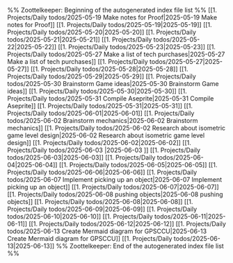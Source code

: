 %% Zoottelkeeper: Beginning of the autogenerated index file list  %%
 [[1. Projects/Daily todos/2025-05-19 Make notes for Proof|2025-05-19 Make notes for Proof]]
 [[1. Projects/Daily todos/2025-05-19|2025-05-19]]
 [[1. Projects/Daily todos/2025-05-20|2025-05-20]]
 [[1. Projects/Daily todos/2025-05-21|2025-05-21]]
 [[1. Projects/Daily todos/2025-05-22|2025-05-22]]
 [[1. Projects/Daily todos/2025-05-23|2025-05-23]]
 [[1. Projects/Daily todos/2025-05-27 Make a list of tech purchases|2025-05-27 Make a list of tech purchases]]
 [[1. Projects/Daily todos/2025-05-27|2025-05-27]]
 [[1. Projects/Daily todos/2025-05-28|2025-05-28]]
 [[1. Projects/Daily todos/2025-05-29|2025-05-29]]
 [[1. Projects/Daily todos/2025-05-30 Brainstorm Game ideas|2025-05-30 Brainstorm Game ideas]]
 [[1. Projects/Daily todos/2025-05-30|2025-05-30]]
 [[1. Projects/Daily todos/2025-05-31 Compile Aseprite|2025-05-31 Compile Aseprite]]
 [[1. Projects/Daily todos/2025-05-31|2025-05-31]]
 [[1. Projects/Daily todos/2025-06-01|2025-06-01]]
 [[1. Projects/Daily todos/2025-06-02 Brainstorm mechanics|2025-06-02 Brainstorm mechanics]]
 [[1. Projects/Daily todos/2025-06-02 Research about isometric game level design|2025-06-02 Research about isometric game level design]]
 [[1. Projects/Daily todos/2025-06-02|2025-06-02]]
 [[1. Projects/Daily todos/2025-06-03 |2025-06-03 ]]
 [[1. Projects/Daily todos/2025-06-03|2025-06-03]]
 [[1. Projects/Daily todos/2025-06-04|2025-06-04]]
 [[1. Projects/Daily todos/2025-06-05|2025-06-05]]
 [[1. Projects/Daily todos/2025-06-06|2025-06-06]]
 [[1. Projects/Daily todos/2025-06-07 Implement picking up an object|2025-06-07 Implement picking up an object]]
 [[1. Projects/Daily todos/2025-06-07|2025-06-07]]
 [[1. Projects/Daily todos/2025-06-08 pushing objects|2025-06-08 pushing objects]]
 [[1. Projects/Daily todos/2025-06-08|2025-06-08]]
 [[1. Projects/Daily todos/2025-06-09|2025-06-09]]
 [[1. Projects/Daily todos/2025-06-10|2025-06-10]]
 [[1. Projects/Daily todos/2025-06-11|2025-06-11]]
 [[1. Projects/Daily todos/2025-06-12|2025-06-12]]
 [[1. Projects/Daily todos/2025-06-13 Create Mermaid diagram for GPSCCU|2025-06-13 Create Mermaid diagram for GPSCCU]]
 [[1. Projects/Daily todos/2025-06-13|2025-06-13]]
%% Zoottelkeeper: End of the autogenerated index file list  %%
